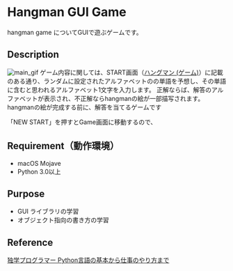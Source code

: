 # Hangman GUI Game

hangman game についてGUIで遊ぶゲームです。

## Description
![main_gif](demo/main_gui.png)
ゲーム内容に関しては、START画面（[ハングマン (ゲーム)](https://ja.wikipedia.org/wiki/%E3%83%8F%E3%83%B3%E3%82%B0%E3%83%9E%E3%83%B3_(%E3%82%B2%E3%83%BC%E3%83%A0))）に記載のある通り、ランダムに設定されたアルファベットのの単語を予想し、その単語に含むと思われるアルファベット1文字を入力します。
正解ならば、解答のアルファベットが表示され、不正解ならhangmanの絵が一部描写されます。
hangmanの絵が完成する前に、解答を当てるゲームです

「NEW START」を押すとGame画面に移動するので、

## Requirement（動作環境）
- macOS Mojave
- Python 3.0以上

## Purpose
- GUI ライブラリの学習
- オブジェクト指向の書き方の学習

## Reference
[独学プログラマー Python言語の基本から仕事のやり方まで](https://www.amazon.co.jp/dp/B07BKVP9QY/ref=dp-kindle-redirect?_encoding=UTF8&btkr=1)
